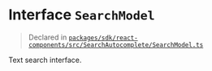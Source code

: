 # Interface `SearchModel`
> Declared in [`packages/sdk/react-components/src/SearchAutocomplete/SearchModel.ts`](.)

Text search interface.
